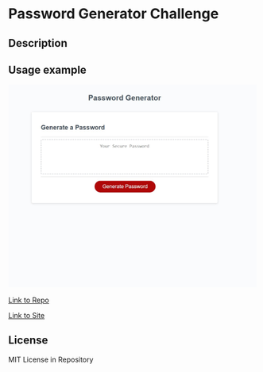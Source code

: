 # Password Generator Challenge

## Description 



## Usage example

<img src="https://github.com/Lalu423/password-generator/blob/main/assets/Images/passwordgen-sh.jpg" width="500"/>

[Link to Repo](https://github.com/Lalu423/password-generator)

[Link to Site](https://lalu423.github.io/password-generator/)

## License

MIT License in Repository
